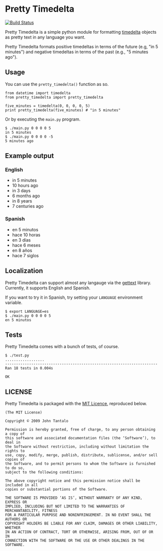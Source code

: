 # Pretty Timedelta

[![Build Status](https://secure.travis-ci.org/tantalor/pretty_timedelta.png)](http://travis-ci.org/tantalor/pretty_timedelta)

Pretty Timedelta is a simple python module for formatting [timedelta](http://docs.python.org/library/datetime.html#datetime.timedelta) objects as pretty text in any language you want.

Pretty Timedelta formats positive timedeltas in terms of the future (e.g, "in 5 minutes") and negative timedeltas in terms of the past (e.g., "5 minutes ago").

## Usage

You can use the `pretty_timedelta()` function as so.

    from datetime import timedelta
    from pretty_timedelta import pretty_timedelta

    five_minutes = timedelta(0, 0, 0, 0, 5)
    print pretty_timedelta(five_minutes) # "in 5 minutes"

Or by executing the `main.py` program.

    $ ./main.py 0 0 0 0 5
    in 5 minutes
    $ ./main.py 0 0 0 0 -5
    5 minutes ago

## Example output

### English

- in 5 minutes
- 10 hours ago
- in 3 days
- 6 months ago
- in 8 years
- 7 centuries ago

### Spanish

- en 5 minutos
- hace 10 horas
- en 3 días
- hace 6 meses
- en 8 años
- hace 7 siglos

## Localization

Pretty Timedelta can support almost any langauge via the [gettext](http://www.gnu.org/software/gettext/) library. Currently, it supports English and Spanish.

If you want to try it in Spanish, try setting your `LANGUAGE` environment variable.

    $ export LANGUAGE=es
    $ ./main.py 0 0 0 0 5
    en 5 minutos

## Tests

Pretty Timedelta comes with a bunch of tests, of course.

    $ ./test.py 
    ..................
    ----------------------------------------------------------------------
    Ran 18 tests in 0.004s

    OK

## LICENSE

Pretty Timedelta is packaged with the [MIT Licence](http://en.wikipedia.org/wiki/MIT_License), reproduced below.

    (The MIT License)

    Copyright © 2009 John Tantalo

    Permission is hereby granted, free of charge, to any person obtaining a copy of
    this software and associated documentation files (the ‘Software’), to deal in
    the Software without restriction, including without limitation the rights to
    use, copy, modify, merge, publish, distribute, sublicense, and/or sell copies of
    the Software, and to permit persons to whom the Software is furnished to do so,
    subject to the following conditions:

    The above copyright notice and this permission notice shall be included in all
    copies or substantial portions of the Software.

    THE SOFTWARE IS PROVIDED ‘AS IS’, WITHOUT WARRANTY OF ANY KIND, EXPRESS OR
    IMPLIED, INCLUDING BUT NOT LIMITED TO THE WARRANTIES OF MERCHANTABILITY, FITNESS
    FOR A PARTICULAR PURPOSE AND NONINFRINGEMENT. IN NO EVENT SHALL THE AUTHORS OR
    COPYRIGHT HOLDERS BE LIABLE FOR ANY CLAIM, DAMAGES OR OTHER LIABILITY, WHETHER
    IN AN ACTION OF CONTRACT, TORT OR OTHERWISE, ARISING FROM, OUT OF OR IN
    CONNECTION WITH THE SOFTWARE OR THE USE OR OTHER DEALINGS IN THE SOFTWARE.

